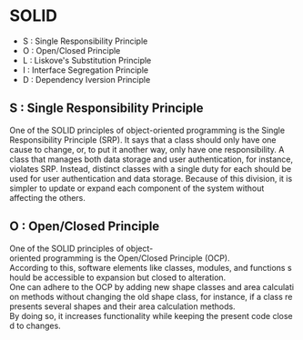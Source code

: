 # SOLID
- S : Single Responsibility Principle 
- O : Open/Closed Principle
- L : Liskove's Substitution Principle 
- I : Interface Segregation Principle
- D : Dependency Iversion Principle
## S : Single Responsibility Principle 
One of the SOLID principles of object-oriented programming is the Single Responsibility Principle (SRP). It says that a class should only have one cause to change, or, to put it another way, only have one responsibility.
A class that manages both data storage and user authentication, for instance, violates SRP. Instead, distinct classes with a single duty for each should be used for user authentication and data storage. Because of this division, it is simpler to update or expand each component of the system without affecting the others.

## O : Open/Closed Principle
One of the SOLID principles of object-oriented programming is the Open/Closed Principle (OCP). According to this, software elements like classes, modules, and functions should be accessible to expansion but closed to alteration. One can adhere to the OCP by adding new shape classes and area calculation methods without changing the old shape class, for instance, if a class represents several shapes and their area calculation methods. By doing so, it increases functionality while keeping the present code closed to changes.
